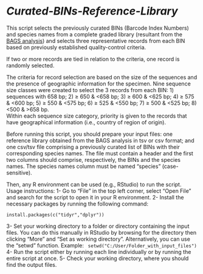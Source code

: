 # *Curated-BINs-Reference-Library*

This script selects the previously curated BINs (Barcode Index Numbers) and species names from a complete graded library (resultant from the [BAGS analysis](https://github.com/tadeu95/BAGS)) 
and selects three representative records from each BIN based on previously established quality-control criteria. 

If two or more records are tied in relation to the criteria, one record is randomly selected. 

The criteria for record selection are based on the size of the sequences and the presence of geographic information for the specimen. 
Nine sequence size classes were created to select the 3 records from each BIN: 1) sequences with 658 bp; 2) ≥ 650 & <658 bp; 3) ≥ 600 & <625 bp; 4) ≥ 575 & <600 bp; 5) ≥ 550 & <575 bp; 6) ≥ 525 & <550 bp; 7) ≥ 500 & <525 bp; 8) <500 & >658 bp.  
Within each sequence size category, priority is given to the records that have geographical information (i.e., country of region of origin).

Before running this script, you should prepare your input files: one reference library obtained from the BAGS analysis in tsv or csv format; 
and one csv/tsv file comprising a previously curated list of BINs with their corresponding species names. The file must contain a header and the first two columns should comprise, respectively, the BINs and the species names. 
The species names column must be named “species” (case-sensitive).

Then, any R environment can be used (e.g., RStudio) to run the script. Usage instructions:
1-	Go to “File” in the top left corner, select “Open File” and search for the script to open it in your R environment.
2-	Install the necessary packages by running the following command: 
```
install.packages(c("tidyr","dplyr"))
```
3-	Set your working directory to a folder or directory containing the input files. You can do this manually in RStudio by browsing for the directory then clicking “More” and “Set as working directory”. Alternatively, you can use the “setwd” function. Example: ``` setwd("C:/User/Folder_with_input_files")```
4-	Run the script either by running each line individually or by running the entire script at once.
5-	Check your working directory, where you should find the output files.


